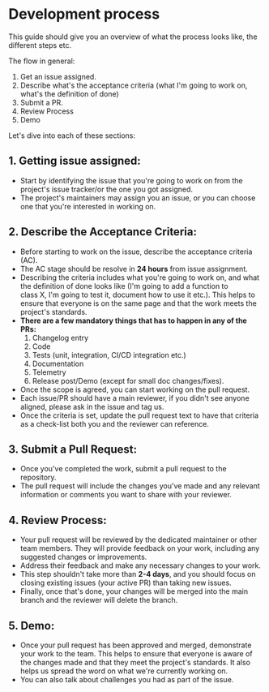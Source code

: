 # Development process

This guide should give you an overview of what the process looks like, the different steps etc.

The flow in general:
1. Get an issue assigned.
2. Describe what's the acceptance criteria (what I'm going to work on, what's the definition of done)
3. Submit a PR.
4. Review Process
5. Demo

Let's dive into each of these sections:

## 1. Getting issue assigned: 
- Start by identifying the issue that you're going to work 
on from the project's issue tracker/or the one you got assigned.
- The project's maintainers may assign you an issue, or 
you can choose one that you're interested in working on.

## 2. Describe the Acceptance Criteria: 
- Before starting to work on the issue, describe the acceptance criteria (AC). 
- The AC stage should be resolve in **24 hours** from issue assignment.
- Describing the criteria includes what you're going to work on,
  and what the definition of done looks like (I'm going to add a function to  
  class X, I'm going to test it, document how to use it etc.). 
  This helps to ensure that everyone is on the same page and that the work meets 
  the project's standards. 
- **There are a few mandatory things that has to happen in 
  any of the PRs:**
  1. Changelog entry 
  2. Code
  3. Tests (unit, integration, CI/CD integration etc.)
  4. Documentation
  5. Telemetry
  6. Release post/Demo (except for small doc changes/fixes). 
- Once the scope is agreed, you can start working on the pull request. 
- Each issue/PR should have a main reviewer, if you didn't see anyone aligned, 
  please ask in the issue and tag us.
- Once the criteria is set, update the pull request text to have that criteria as a check-list
  both you and the reviewer can reference.

## 3. Submit a Pull Request:
- Once you've completed the work, submit a pull request to the repository. 
- The pull request will include the changes you've made and any relevant 
  information or comments you want to share with your reviewer.

## 4. Review Process: 
- Your pull request will be reviewed by the dedicated maintainer or other team members. 
  They will provide feedback on your work, including any suggested changes or improvements. 
- Address their feedback and make any necessary changes to your work. 
- This step shouldn't take more than **2-4 days**, and you should 
focus on closing existing issues (your active PR) than taking new issues. 
- Finally, once that's done, your changes will be merged into the main branch and the reviewer
will delete the branch.

## 5. Demo: 
- Once your pull request has been approved and merged, demonstrate your work to the team. 
  This helps to ensure that everyone is aware of the changes made and that they meet 
  the project's standards. It also helps us spread the word on what we're currently
  working on. 
- You can also talk about challenges you had as part of the issue.



